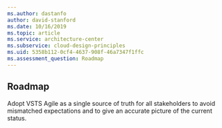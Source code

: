 ```yaml
---
ms.author: dastanfo
author: david-stanford
ms.date: 10/16/2019
ms.topic: article
ms.service: architecture-center
ms.subservice: cloud-design-principles
ms.uid: 5358b112-0cf4-4637-908f-46a7347f1ffc
ms.assessment_question: Roadmap
---
```

## Roadmap

Adopt VSTS Agile as a single source of truth for all stakeholders to avoid mismatched expectations and to give an accurate picture of the current status.
